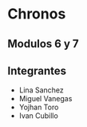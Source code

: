 # Chronos
## Modulos 6 y 7
## Integrantes
- Lina Sanchez
- Miguel Vanegas
- Yojhan Toro
- Ivan Cubillo
